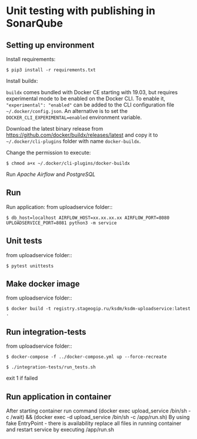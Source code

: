 Unit testing with publishing in SonarQube
=========================================

Setting up environment
----------------------

Install requirements:

    $ pip3 install -r requirements.txt

Install buildx:

`buildx` comes bundled with Docker CE starting with 19.03, but requires experimental mode to be enabled on the Docker CLI.
To enable it, `"experimental": "enabled"` can be added to the CLI configuration file `~/.docker/config.json`. An alternative is to set the `DOCKER_CLI_EXPERIMENTAL=enabled` environment variable.

Download the latest binary release from https://github.com/docker/buildx/releases/latest and copy it to `~/.docker/cli-plugins` folder with name `docker-buildx`.

Change the permission to execute:

    $ chmod a+x ~/.docker/cli-plugins/docker-buildx
    
Run *Apache Airflow* and *PostgreSQL*

Run
---
Run application:
    from uploadservice folder::

    $ db_host=localhost AIRFLOW_HOST=xx.xx.xx.xx AIRFLOW_PORT=8080 UPLOADSERVICE_PORT=8081 python3 -m service


Unit tests
----------

from uploadservice folder::

    $ pytest unittests


Make docker image
-----------------

from uploadservice folder::

    $ docker build -t registry.stageogip.ru/ksdm/ksdm-uploadservice:latest .

Run integration-tests
---------------------

from uploadservice folder::

    $ docker-compose -f ../docker-compose.yml up --force-recreate

    $ ./integration-tests/run_tests.sh

exit 1 if failed

Run application in container
----------------------------

After starting container run command
(docker exec upload_service /bin/sh -c  /wait) && (docker exec -d upload_service /bin/sh -c  /app/run.sh)
By using fake EntryPoint - there is availability replace all files in running container and restart service by executing /app/run.sh
